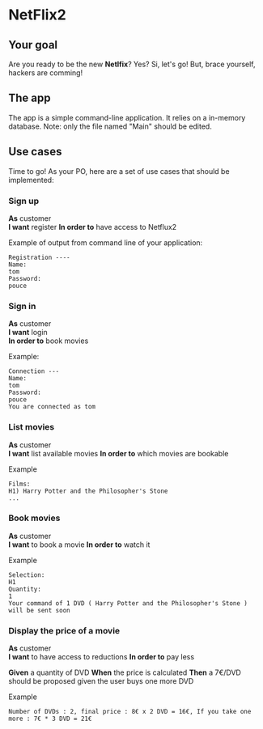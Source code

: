 # NetFlix2

## Your goal

Are you ready to be the new **Netlfix**? Yes?
Si, let's go! But, brace yourself, hackers are comming!

## The app

The app is a simple command-line application.
It relies on a in-memory database.
Note: only the file named "Main" should be edited.


## Use cases

Time to go! As your PO, here are a set of use cases that should be implemented:

### Sign up 

**As** customer  
**I want** register
**In order to** have access to Netflux2

Example of output from command line of your application:
```
Registration ---- 
Name:
tom
Password:
pouce
```

### Sign in

**As** customer  
**I want** login  
**In order to** book movies 

Example:
```
Connection ---
Name:
tom
Password:
pouce
You are connected as tom
```

### List movies

**As** customer  
**I want** list available movies
**In order to** which movies are bookable

Example
```
Films:
H1)	Harry Potter and the Philosopher's Stone 
...
```

### Book movies

**As** customer  
**I want** to book a movie
**In order to** watch it

Example
```
Selection: 
H1
Quantity:
1
Your command of 1 DVD ( Harry Potter and the Philosopher's Stone ) will be sent soon
```

### Display the price of a movie

**As** customer  
**I want** to have access to reductions
**In order to** pay less

**Given** a quantity of DVD
**When** the price is calculated
**Then** a 7€/DVD should be proposed given the user buys one more DVD

Example
```
Number of DVDs : 2, final price : 8€ x 2 DVD = 16€, If you take one more : 7€ * 3 DVD = 21€
```




